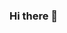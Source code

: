 ### Hi there 👋

<!--
**Sreerag-ibtl/Sreerag-ibtl** is a ✨ _special_ ✨ repository because its `README.md` (this file) appears on your GitHub profile.

Here are some ideas to get you started:

- 🔭 I’m currently working on ...Malayalam OCR
- 🌱 I’m currently learning ...There's a lot.
- 👯 I’m looking to collaborate on ...Anything related to cognition.
- 🤔 I’m looking for help with ...I just don't do that anyway.
- 💬 Ask me about ...Anything that don't turn on my SAD.
- 📫 How to reach me: ...sreeragibtl@gmail.com
- 😄 Pronouns: ...
- ⚡ Fun fact: ...I am home schooled and hence not trust worthy.
-->
